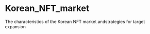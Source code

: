 # Korean_NFT_market
The characteristics of the Korean NFT market andstrategies for target expansion
